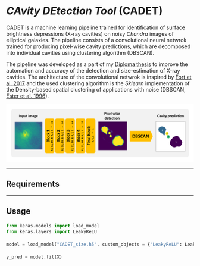 # *CAvity DEtection Tool* (CADET)
CADET is a machine learning pipeline trained for identification of surface brightness depressions (X-ray cavities) on noisy *Chandra* images of elliptical galaxies. The pipeline consists of a convolutional neural netwrok trained for producing pixel-wise cavity predictions, which are decomposed into individual cavities using clustering algorithm (DBSCAN). 

The pipeline was developed as a part of my [Diploma thesis](pdfs/diploma_thesis.pdf) to improve the automation and accuracy of the detection and size-estimation of X-ray cavities. The architecture of the convolutional netwrok is inspired by [Fort et al. 2017](https://ui.adsabs.harvard.edu/abs/2017arXiv171200523F/abstract) and the used clustering algorithm is the *Sklearn* implementation of the Density-based spatial clustering of applications with noise (DBSCAN, [Ester et al. 1996](https://citeseerx.ist.psu.edu/viewdoc/summary?doi=10.1.1.121.9220)). 

![](figures/architecture.png)

---

## Requirements

---

## Usage

```python
from keras.models import load_model
from keras.layers import LeakyReLU

model = load_model("CADET_size.h5", custom_objects = {"LeakyReLU": LeakyReLU})

y_pred = model.fit(X)
```

